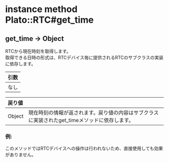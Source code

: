 # instance method Plato::RTC#get_time

## get_time -> Object

RTCから現在時刻を取得します。  
取得できる日時の形式は、RTCデバイス毎に提供されるRTCのサブクラスの実装に依存します。

|引数|
|:--|
|なし|

|戻り値||
|:--|:--|
|Object|現在時刻の情報が返されます。戻り値の内容はサブクラスに実装されたget_timeメソッドに依存します。|

### 例:
このメソッドではRTCデバイスへの操作は行われないため、直接使用しても効果がありません。  
